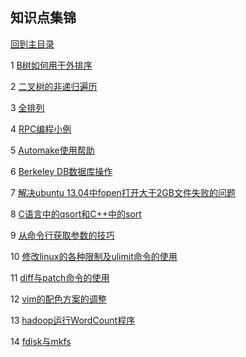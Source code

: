 ## 知识点集锦

[回到主目录](https://github.com/luofengmacheng/algorithms)

1 [B树如何用于外排序](https://github.com/luofengmacheng/algorithms/blob/master/myalgo/external_sort.md)

2 [二叉树的非递归遍历](https://github.com/luofengmacheng/algorithms/blob/master/myalgo/nonrecursion_traversal.md)

3 [全排列](https://github.com/luofengmacheng/algorithms/blob/master/myalgo/permutation.md)

4 [RPC编程小例](https://github.com/luofengmacheng/algorithms/blob/master/myalgo/rpc_example.md)

5 [Automake使用帮助](https://github.com/luofengmacheng/algorithms/blob/master/myalgo/automake_help.md)

6 [Berkeley DB数据库操作](https://github.com/luofengmacheng/algorithms/blob/master/myalgo/bdb_operation.md)

7 [解决ubuntu 13.04中fopen打开大于2GB文件失败的问题](https://github.com/luofengmacheng/algorithms/blob/master/myalgo/fopen_error.md)

8 [C语言中的qsort和C++中的sort](https://github.com/luofengmacheng/algorithms/blob/master/myalgo/qsort_sort.md)

9 [从命令行获取参数的技巧](https://github.com/luofengmacheng/algorithms/blob/master/myalgo/get_arguments_from_cmd.md)

10 [修改linux的各种限制及ulimit命令的使用](https://github.com/luofengmacheng/algorithms/blob/master/myalgo/linux_limits.md)

11 [diff与patch命令的使用](https://github.com/luofengmacheng/algorithms/blob/master/myalgo/diff_patch.md)

12 [vim的配色方案的调整](https://github.com/luofengmacheng/algorithms/blob/master/myalgo/vim_color.md)

13 [hadoop运行WordCount程序](https://github.com/luofengmacheng/algorithms/blob/master/myalgo/hadoop_wordcount.md)

14 [fdisk与mkfs](https://github.com/luofengmacheng/algorithms/blob/master/myalgo/fdisk_mkfs.md)
